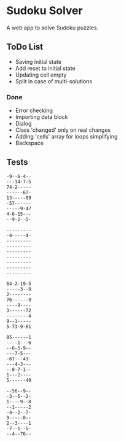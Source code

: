 # Sudoku Solver #

A web app to solve Sudoku puzzles.


## ToDo List ##

* Saving initial state
* Add reset to initial state
* Updating cell empty
* Split in case of multi-solutions


### Done ###

* Error checking
* Importing data block
* Dialog
* Class 'changed' only on real changes
* Adding 'cells' array for loops simplifying
* Backspace



## Tests ##


~~~
-9--6-4--
---14-7-5
74-2-----
------67-
13-----89
-57------
-----9-47
4-6-15---
--9-2--5-
~~~

~~~
---------
-4-----4-
---------
---------
---------
---------
---------
---------
---------
~~~

~~~
64-2-19-5
-----3--8
2--------
76------9
----8----
3------72
--------4
9--1-----
5-73-9-61
~~~

~~~
85------1
----1---6
--6-5-9--
---7-5---
-67---43-
---4-3---
--8-7-1--
1---2----
5------49
~~~

~~~
--56--9--
-3--5--2-
1----9--8
--1-----2
-4--2--7-
9-----8--
2--3----1
-7--1--5-
--4--76--
~~~











